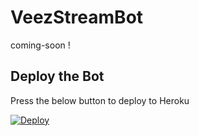 # VeezStreamBot
coming-soon !
## Deploy the Bot

Press the below button to deploy to Heroku

[![Deploy](https://www.herokucdn.com/deploy/button.svg)](https://heroku.com/deploy)
